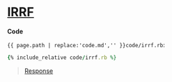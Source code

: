 # [IRRF](code.zip)

**Code**

`{{ page.path | replace:'code.md','' }}code/irrf.rb`:

```rb
{% include_relative code/irrf.rb %}
```

> [Response](response/irrf.rb)
